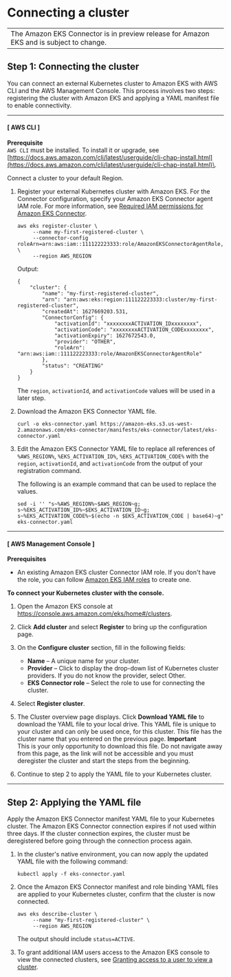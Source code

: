 # Connecting a cluster<a name="connecting-cluster"></a>


|  | 
| --- |
| The Amazon EKS Connector is in preview release for Amazon EKS and is subject to change\. | 

## Step 1: Connecting the cluster<a name="connector-connecting"></a>

You can connect an external Kubernetes cluster to Amazon EKS with AWS CLI and the AWS Management Console\. This process involves two steps: registering the cluster with Amazon EKS and applying a YAML manifest file to enable connectivity\.

------
#### [ AWS CLI ]

**Prerequisite**  
`AWS CLI` must be installed\. To install it or upgrade, see [https://docs.aws.amazon.com/cli/latest/userguide/cli-chap-install.html](https://docs.aws.amazon.com/cli/latest/userguide/cli-chap-install.html)\.

Connect a cluster to your default Region\.<a name="connect-cluster-eksctl"></a>

1. Register your external Kubernetes cluster with Amazon EKS\. For the Connector configuration, specify your Amazon EKS Connector agent IAM role\. For more information, see [Required IAM permissions for Amazon EKS Connector](eks-connector.md#connector-iam-permissions)\.

   ```
   aws eks register-cluster \
        --name my-first-registered-cluster \
        --connector-config roleArn=arn:aws:iam::111122223333:role/AmazonEKSConnectorAgentRole,provider="OTHER" \
        --region AWS_REGION
   ```

   Output:

   ```
   {
       "cluster": {
           "name": "my-first-registered-cluster",
           "arn": "arn:aws:eks:region:111122223333:cluster/my-first-registered-cluster",
           "createdAt": 1627669203.531,
           "ConnectorConfig": {
               "activationId": "xxxxxxxxACTIVATION_IDxxxxxxxx",
               "activationCode": "xxxxxxxxACTIVATION_CODExxxxxxxx",
               "activationExpiry": 1627672543.0,
               "provider": "OTHER",
               "roleArn": "arn:aws:iam::111122223333:role/AmazonEKSConnectorAgentRole"
           },
           "status": "CREATING"
       }
   }
   ```

   The `region`, `activationId`, and `activationCode` values will be used in a later step\.

1. Download the Amazon EKS Connector YAML file\.

   ```
   curl -o eks-connector.yaml https://amazon-eks.s3.us-west-2.amazonaws.com/eks-connector/manifests/eks-connector/latest/eks-connector.yaml
   ```

1. Edit the Amazon EKS Connector YAML file to replace all references of `%AWS_REGION%`, `%EKS_ACTIVATION_ID%`, `%EKS_ACTIVATION_CODE%` with the `region`, `activationId`, and `activationCode` from the output of your registration command\.

   The following is an example command that can be used to replace the values\.

   ```
   sed -i '' "s~%AWS_REGION%~$AWS_REGION~g; s~%EKS_ACTIVATION_ID%~$EKS_ACTIVATION_ID~g; s~%EKS_ACTIVATION_CODE%~$(echo -n $EKS_ACTIVATION_CODE | base64)~g" eks-connector.yaml
   ```

------
#### [ AWS Management Console ]<a name="create-cluster-prerequisites"></a>

**Prerequisites**
+ An existing Amazon EKS cluster Connector IAM role\. If you don't have the role, you can follow [Amazon EKS IAM roles](security_iam_service-with-iam.md#security_iam_service-with-iam-roles) to create one\.

**To connect your Kubernetes cluster with the console\.**

1. Open the Amazon EKS console at [https://console\.aws\.amazon\.com/eks/home\#/clusters](https://console.aws.amazon.com/eks/home#/clusters)\.

1. Click **Add cluster** and select **Register** to bring up the configuration page\.

1. On the **Configure cluster** section, fill in the following fields:
   + **Name** – A unique name for your cluster\.
   + **Provider** – Click to display the drop\-down list of Kubernetes cluster providers\. If you do not know the provider, select Other\.
   + **EKS Connector role** – Select the role to use for connecting the cluster\. 

1. Select **Register cluster**\.

1. The Cluster overview page displays\. Click **Download YAML file** to download the YAML file to your local drive\. This YAML file is unique to your cluster and can only be used once, for this cluster\. This file has the cluster name that you entered on the previous page\.
**Important**  
This is your only opportunity to download this file\. Do not navigate away from this page, as the link will not be accessible and you must deregister the cluster and start the steps from the beginning\.

1. Continue to step 2 to apply the YAML file to your Kubernetes cluster\.

------

## Step 2: Applying the YAML file<a name="eks-connector-apply"></a>

Apply the Amazon EKS Connector manifest YAML file to your Kubernetes cluster\. The Amazon EKS Connector connection expires if not used within three days\. If the cluster connection expires, the cluster must be deregistered before going through the connection process again\.

1. In the cluster's native environment, you can now apply the updated YAML file with the following command:

   ```
   kubectl apply -f eks-connector.yaml
   ```

1. Once the Amazon EKS Connector manifest and role binding YAML files are applied to your Kubernetes cluster, confirm that the cluster is now connected\.

   ```
   aws eks describe-cluster \
        --name "my-first-registered-cluster" \
        --region AWS_REGION
   ```

   The output should include `status=ACTIVE`\.

1. To grant additional IAM users access to the Amazon EKS console to view the connected clusters, see [Granting access to a user to view a cluster](connector-grant-access.md)\.